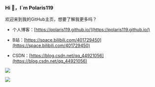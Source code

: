 ### Hi 👋，I`m Polaris119

欢迎来到我的GitHub主页，想要了解我更多吗？

- 个人博客：[https://polaris119.github.io/](https://polaris119.github.io/)

- B站：[https://space.bilibili.com/401729450](https://space.bilibili.com/401729450)

- CSDN：[https://blog.csdn.net/qq_44921056](https://blog.csdn.net/qq_44921056)

![](https://github-readme-stats.vercel.app/api?username=Polaris119)

![](https://komarev.com/ghpvc/?username=Polaris119)


